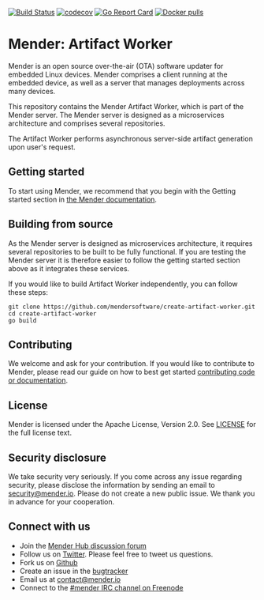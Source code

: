 [![Build Status](https://gitlab.com/Northern.tech/Mender/create-artifact-worker/badges/master/pipeline.svg)](https://gitlab.com/Northern.tech/Mender/create-artifact-worker/pipelines)
[![codecov](https://codecov.io/gh/mendersoftware/create-artifact-worker/branch/master/graph/badge.svg)](https://codecov.io/gh/mendersoftware/create-artifact-worker)
[![Go Report Card](https://goreportcard.com/badge/github.com/mendersoftware/create-artifact-worker)](https://goreportcard.com/report/github.com/mendersoftware/create-artifact-worker)
[![Docker pulls](https://img.shields.io/docker/pulls/mendersoftware/create-artifact-worker.svg?maxAge=3600)](https://hub.docker.com/r/mendersoftware/create-artifact-worker.svg/)

Mender: Artifact Worker
==============================================

Mender is an open source over-the-air (OTA) software updater for embedded Linux
devices. Mender comprises a client running at the embedded device, as well as
a server that manages deployments across many devices.

This repository contains the Mender Artifact Worker, which is part of the
Mender server. The Mender server is designed as a microservices architecture
and comprises several repositories.

The Artifact Worker performs asynchronous server-side artifact generation upon user's request.

## Getting started

To start using Mender, we recommend that you begin with the Getting started
section in [the Mender documentation](https://docs.mender.io/).

## Building from source

As the Mender server is designed as microservices architecture, it requires several
repositories to be built to be fully functional. If you are testing the Mender server it
is therefore easier to follow the getting started section above as it integrates these
services.

If you would like to build Artifact Worker independently, you can follow
these steps:

```
git clone https://github.com/mendersoftware/create-artifact-worker.git
cd create-artifact-worker
go build
```

## Contributing

We welcome and ask for your contribution. If you would like to contribute to Mender, please read our guide on how to best get started [contributing code or
documentation](https://github.com/mendersoftware/mender/blob/master/CONTRIBUTING.md).

## License

Mender is licensed under the Apache License, Version 2.0. See
[LICENSE](https://github.com/mendersoftware/create-artifact-worker/blob/master/LICENSE) for the
full license text.

## Security disclosure

We take security very seriously. If you come across any issue regarding
security, please disclose the information by sending an email to
[security@mender.io](security@mender.io). Please do not create a new public
issue. We thank you in advance for your cooperation.

## Connect with us

* Join the [Mender Hub discussion forum](https://hub.mender.io)
* Follow us on [Twitter](https://twitter.com/mender_io). Please
  feel free to tweet us questions.
* Fork us on [Github](https://github.com/mendersoftware)
* Create an issue in the [bugtracker](https://tracker.mender.io/projects/MEN)
* Email us at [contact@mender.io](mailto:contact@mender.io)
* Connect to the [#mender IRC channel on Freenode](http://webchat.freenode.net/?channels=mender)
